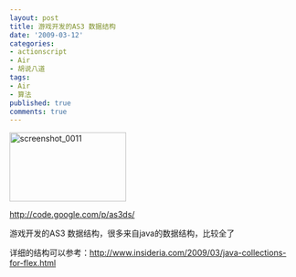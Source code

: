 ```yaml
---
layout: post
title: 游戏开发的AS3 数据结构
date: '2009-03-12'
categories:
- actionscript
- Air
- 胡说八道
tags:
- Air
- 算法
published: true
comments: true
---
```

<p><img class="alignnone size-full wp-image-382" title="screenshot_0011" src="{{urls.media}}/2009/03/screenshot_0011.png" alt="screenshot_0011" width="204" height="121" /></p>

<p><a href="http://code.google.com/p/as3ds/" target="_blank">http://code.google.com/p/as3ds/</a></p>

<p>游戏开发的AS3 数据结构，很多来自java的数据结构，比较全了</p>

<p>详细的结构可以参考：<a href="http://www.insideria.com/2009/03/java-collections-for-flex.html" target="_blank">http://www.insideria.com/2009/03/java-collections-for-flex.html</a></p>
